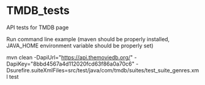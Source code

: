 # TMDB_tests
API tests for TMDB page

Run command line example (maven should be properly installed, JAVA_HOME environment variable should be properly set)

mvn clean -DapiUrl="https://api.themoviedb.org/" -DapiKey="8bbd4567a4d112020fcd63f86a0a70c6" -Dsurefire.suiteXmlFiles=src/test/java/com/tmdb/suites/test_suite_genres.xml test
